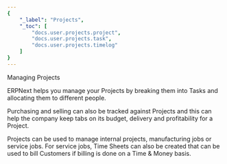 ```yaml
---
{
	"_label": "Projects",
	"_toc": [
		"docs.user.projects.project",
		"docs.user.projects.task",
		"docs.user.projects.timelog"
	]
}
---
```

Managing Projects

ERPNext helps you manage your Projects by breaking them into Tasks and allocating them to different people. 

Purchasing and selling can also be tracked against Projects and this can help the company keep tabs on its budget, delivery and profitability for a Project. 

Projects can be used to manage internal projects, manufacturing jobs or service jobs. For service jobs, Time Sheets can also be created that can be used to bill Customers if billing is done on a Time & Money basis.

